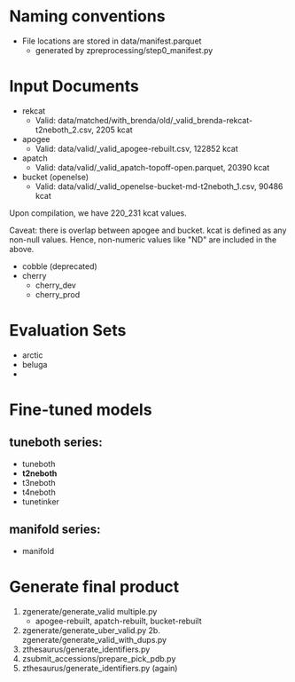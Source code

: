 # Naming conventions

- File locations are stored in data/manifest.parquet
    - generated by zpreprocessing/step0_manifest.py

# Input Documents

- rekcat
    - Valid: data/matched/with_brenda/old/_valid_brenda-rekcat-t2neboth_2.csv, 2205 kcat
- apogee
    - Valid: data/valid/_valid_apogee-rebuilt.csv, 122852 kcat
- apatch
    - Valid: data/valid/_valid_apatch-topoff-open.parquet, 20390 kcat
- bucket (openelse)
    - Valid: data/valid/_valid_openelse-bucket-md-t2neboth_1.csv, 90486 kcat

Upon compilation, we have 220_231 kcat values.

Caveat: there is overlap between apogee and bucket.
kcat is defined as any non-null values. Hence, non-numeric values like "ND" are included in the above.
- cobble (deprecated)
- cherry
    - cherry_dev
    - cherry_prod

# Evaluation Sets

- arctic
- beluga
- 



# Fine-tuned models

## tuneboth series:
- tuneboth
- **t2neboth**
- t3neboth
- t4neboth
- tunetinker

## manifold series:
- manifold

# Generate final product

1. zgenerate/generate_valid multiple.py
    - apogee-rebuilt, apatch-rebuilt, bucket-rebuilt
2. zgenerate/generate_uber_valid.py
2b. zgenerate/generate_valid_with_dups.py
3. zthesaurus/generate_identifiers.py
4. zsubmit_accessions/prepare_pick_pdb.py
5. zthesaurus/generate_identifiers.py (again)
